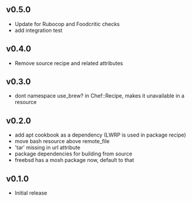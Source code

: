 ## v0.5.0

- Update for Rubocop and Foodcritic checks
- add integration test

## v0.4.0

- Remove source recipe and related attributes

## v0.3.0

- dont namespace use_brew? in Chef::Recipe, makes it unavailable in a resource

## v0.2.0

- add apt cookbook as a dependency (LWRP is used in package recipe)
- move bash resource above remote_file
- 'tar' missing in url attribute
- package dependencies for building from source
- freebsd has a mosh package now, default to that

## v0.1.0

- Initial release
